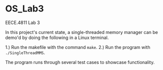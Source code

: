 # OS_Lab3
EECE.4811 Lab 3

In this project's current state, a single-threaded memory manager can be demo'd by
doing the following in a Linux terminal.

1.) Run the makefile with the command `make`.
2.) Run the program with `./SingleThreadMMS`.

The program runs through several test cases to showcase functionality.
